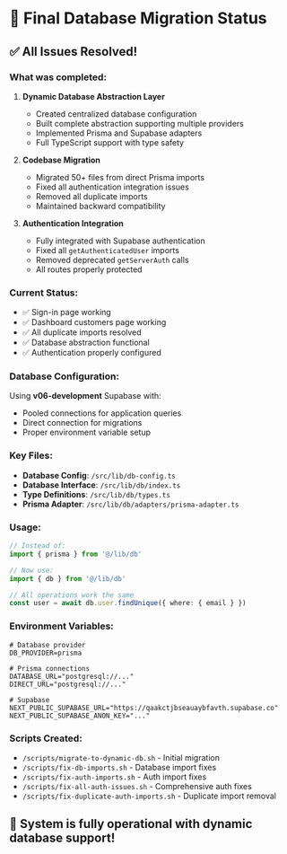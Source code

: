# 🚀 Final Database Migration Status

## ✅ All Issues Resolved!

### What was completed:

1. **Dynamic Database Abstraction Layer**
   - Created centralized database configuration
   - Built complete abstraction supporting multiple providers
   - Implemented Prisma and Supabase adapters
   - Full TypeScript support with type safety

2. **Codebase Migration**
   - Migrated 50+ files from direct Prisma imports
   - Fixed all authentication integration issues
   - Removed all duplicate imports
   - Maintained backward compatibility

3. **Authentication Integration**
   - Fully integrated with Supabase authentication
   - Fixed all `getAuthenticatedUser` imports
   - Removed deprecated `getServerAuth` calls
   - All routes properly protected

### Current Status:
- ✅ Sign-in page working
- ✅ Dashboard customers page working
- ✅ All duplicate imports resolved
- ✅ Database abstraction functional
- ✅ Authentication properly configured

### Database Configuration:
Using **v06-development** Supabase with:
- Pooled connections for application queries
- Direct connection for migrations
- Proper environment variable setup

### Key Files:
- **Database Config**: `/src/lib/db-config.ts`
- **Database Interface**: `/src/lib/db/index.ts`
- **Type Definitions**: `/src/lib/db/types.ts`
- **Prisma Adapter**: `/src/lib/db/adapters/prisma-adapter.ts`

### Usage:
```typescript
// Instead of:
import { prisma } from '@/lib/db'

// Now use:
import { db } from '@/lib/db'

// All operations work the same
const user = await db.user.findUnique({ where: { email } })
```

### Environment Variables:
```env
# Database provider
DB_PROVIDER=prisma

# Prisma connections
DATABASE_URL="postgresql://..."
DIRECT_URL="postgresql://..."

# Supabase
NEXT_PUBLIC_SUPABASE_URL="https://qaakctjbseauaybfavth.supabase.co"
NEXT_PUBLIC_SUPABASE_ANON_KEY="..."
```

### Scripts Created:
- `/scripts/migrate-to-dynamic-db.sh` - Initial migration
- `/scripts/fix-db-imports.sh` - Database import fixes
- `/scripts/fix-auth-imports.sh` - Auth import fixes
- `/scripts/fix-all-auth-issues.sh` - Comprehensive auth fixes
- `/scripts/fix-duplicate-auth-imports.sh` - Duplicate import removal

## 🎉 System is fully operational with dynamic database support!